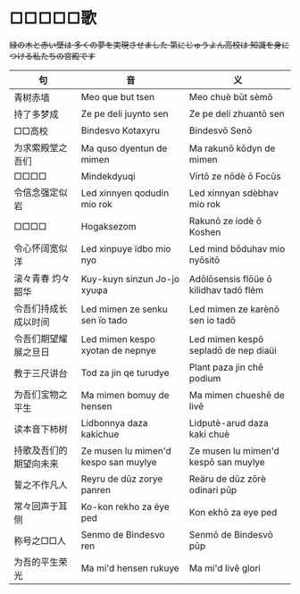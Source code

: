 # □□□□□歌

<del lang="ja">緑の木と赤い壁は
多くの夢を実現させました
第にじゅうよん高校は
知識を身につける私たちの宮殿です</del>

|句|音|义|
|-|-|-|
|青树赤墙|Meo que but tsen|Meo chuè būt sèmō|
|持了多梦成|Ze pe deli juynto sen|Ze pe deli zhuantō sen|
|□□高校|Bindesvo Kotaxyru|Bindesvō Senō|
|为求索殿堂之吾们|Ma quso dyentun de mimen|Ma rakunō kōdyn de mimen|
|□□□□|Mindekdyuqi|Virtō ze nōdè ō Focūs|
|令信念强定似岩|Led xinnyen qodudin mio rok|Led xinnyan sdèbhav mio rok|
|□□□□|Hogaksezom|Rakunō ze iodè ō Koshen|
|令心怀阔宽似洋|Led xinpuye ïdbo mio nyo|Led mind bōduhav mio nyōsitō|
|滚々青春  灼々韶华|Kuy-kuyn sinzun  Jo-jo xyuφa|Adōlōsensis flōüe ō kilidhav tadō flèm|
|令吾们持成长成以时间|Led mimen ze senku sen ïo tado|Led mimen ze karènō sen io tadō|
|令吾们期望耀展之旦日|Led mimen kespo xyotan de nepnye|Led mimen kespō sepladō de nep diaüi|
|教于三尺讲台|Tod za jin qe turudye|Plant paza jin chē podium|
|为吾们宝物之平生|Ma mimen bomuy de hensen|Ma mimen chueshē de livê|
|读本音下柿树|Lidbonnya daza kakichue|Lidputè-arud daza kaki chuè|
|持歌及吾们的期望向未来|Ze musen lu mimen'd kespo san muylye|Ze musen lu mimen'd kespō san muylye|
|誓之不作凡人|Reyru de dūz zorye panren|Reäru de dūz zōrè odinari pūp|
|常々回声于耳侧|Ko-kon rekho za ëye ped|Kon ekhō za eye ped|
|称号之□□人|Senmo de Bindesvo ren|Senmō de Bindesvō pūp|
|为吾的平生荣光|Ma mi'd hensen rukuye|Ma mi'd livê glori|
